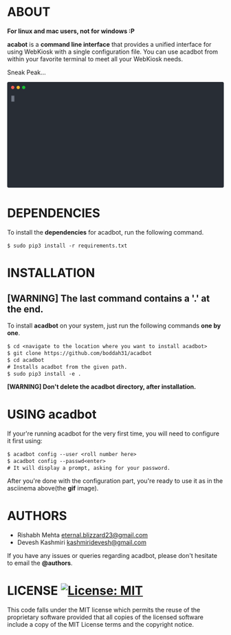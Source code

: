 # ABOUT
**For linux and mac users, not for windows :P**

**acabot** is a **command line interface** that provides a unified interface for using WebKiosk with a single configuration file. You can use acadbot from within your favorite terminal to meet all your WebKiosk needs.

Sneak Peak...
<p align="center">
  <img src="/asciinema/acadbot.svg?sanitize=true" alt="acadbot in work"/>
</p>


# DEPENDENCIES
To install the **dependencies** for acadbot, run the following command.

    $ sudo pip3 install -r requirements.txt

# INSTALLATION

## [WARNING] The last command contains a '.' at the end.
To install **acadbot** on your system, just run the following commands **one by one**.

    $ cd <navigate to the location where you want to install acadbot>
    $ git clone https://github.com/boddah31/acadbot
    $ cd acadbot
    # Installs acadbot from the given path.
    $ sudo pip3 install -e .


**[WARNING] Don't delete the acadbot directory, after installation.**

# USING acadbot
If your're running acadbot for the very first time, you will need to configure it first using:

    $ acadbot config --user <roll number here>
    $ acadbot config --passwd<enter>
    # It will display a prompt, asking for your password.

After you're done with the configuration part, you're ready to use it as in the asciinema above(the **gif** image).


# AUTHORS
* Rishabh Mehta <eternal.blizzard23@gmail.com>
* Devesh Kashmiri <kashmiridevesh@gmail.com> 

If you have any issues or queries regarding acadbot, please don't
hesitate to email the **@authors**.

# LICENSE [![License: MIT](https://img.shields.io/badge/License-MIT-yellow.svg)](https://opensource.org/licenses/MIT)

This code falls under the MIT license which permits the reuse of the proprietary software provided that all copies of the licensed software include a copy of the MIT License terms and the copyright notice.